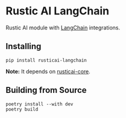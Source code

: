 # Rustic AI LangChain

Rustic AI module with [LangChain](https://www.langchain.com/) integrations.

## Installing

```shell
pip install rusticai-langchain
```
**Note:** It depends on [rusticai-core](https://pypi.org/project/rusticai-core/).


## Building from Source

```shell
poetry install --with dev
poetry build
```
